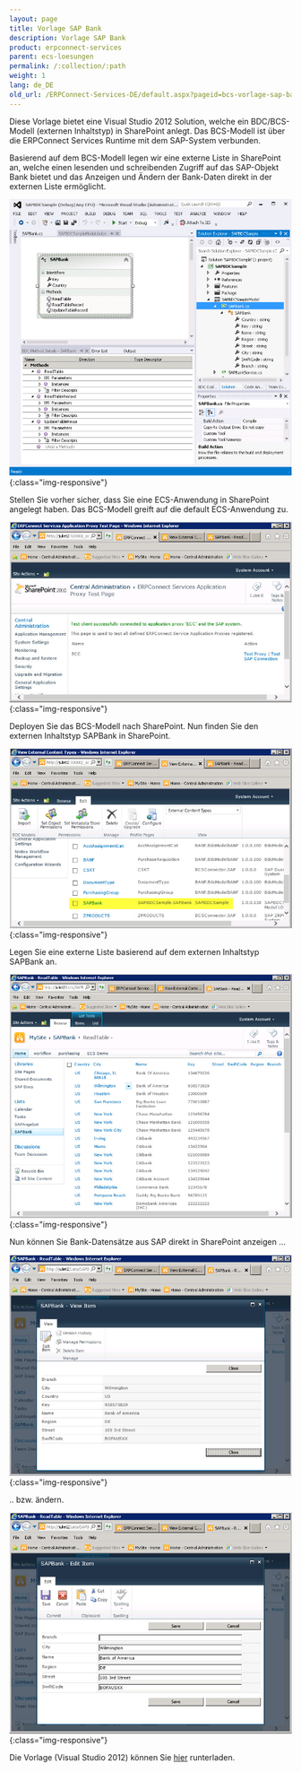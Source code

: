 ```yaml
---
layout: page
title: Vorlage SAP Bank
description: Vorlage SAP Bank
product: erpconnect-services
parent: ecs-loesungen
permalink: /:collection/:path
weight: 1
lang: de_DE
old_url: /ERPConnect-Services-DE/default.aspx?pageid=bcs-vorlage-sap-bank
---
```


Diese Vorlage bietet eine Visual Studio 2012 Solution, welche ein BDC/BCS-Modell (externen Inhaltstyp) in SharePoint anlegt. Das BCS-Modell ist über die ERPConnect Services Runtime mit dem SAP-System verbunden.

Basierend auf dem BCS-Modell legen wir eine externe Liste in SharePoint an, welche einen lesenden und schreibenden Zugriff auf das SAP-Objekt Bank bietet und das Anzeigen und Ändern der Bank-Daten direkt in der externen Liste ermöglicht.

![ECS-Bank-VS-BCS-Sample](/img/content/ECS-Bank-VS-BCS-Sample.jpg){:class="img-responsive"}

Stellen Sie vorher sicher, dass Sie eine ECS-Anwendung in SharePoint angelegt haben. Das BCS-Modell greift auf die default ECS-Anwendung zu.

![ECS-Bank-Application-Service](/img/content/ECS-Bank-Application-Service.jpg){:class="img-responsive"}

Deployen Sie das BCS-Modell nach SharePoint. Nun finden Sie den externen Inhaltstyp SAPBank in SharePoint.

![ECS-Bank-External-Bank-Entity](/img/content/ECS-Bank-External-Bank-Entity.jpg){:class="img-responsive"}

Legen Sie eine externe Liste basierend auf dem externen Inhaltstyp SAPBank an.

![ECS-Bank-SP-External-List-List](/img/content/ECS-Bank-SP-External-List-List.jpg){:class="img-responsive"}

Nun können Sie Bank-Datensätze aus SAP direkt in SharePoint anzeigen ...

![ECS-Bank-SP-External-List-View](/img/content/ECS-Bank-SP-External-List-View.jpg){:class="img-responsive"}

.. bzw. ändern.

![ECS-Bank-SP-External-List-Edit](/img/content/ECS-Bank-SP-External-List-Edit.jpg){:class="img-responsive"}

Die Vorlage (Visual Studio 2012) können Sie [hier]() runterladen.